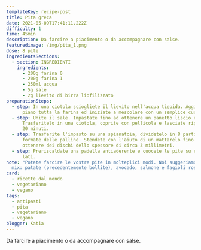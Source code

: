 ```yaml
---
templateKey: recipe-post
title: Pita greca
date: 2021-05-09T17:41:11.222Z
difficulty: 1
time: 45min
description: Da farcire a piacimento o da accompagnare con salse.
featuredimage: /img/pita_1.png
dose: 8 pite
ingredientsSections:
  - section: INGREDIENTI
    ingredients:
      - 200g farina 0
      - 200g farina 1
      - 250ml acqua
      - 5g sale
      - 2g lievito di birra liofilizzato
preparationSteps:
  - step: In una ciotola sciogliete il lievito nell'acqua tiepida. Aggiungete piano
      piano tutta la farina ed iniziate a mescolare con un semplice cucchiaio.
  - step: Unite il sale. Impastate fino ad ottenere un panetto liscio ed asciutto.
      Trasferitelo in una ciotola, coprite con pellicola e lasciate riposare per
      20 minuti.
  - step: Trasferite l'impasto su una spianatoia, dividetelo in 8 parti uguali e
      formate delle palline. Stendete con l'aiuto di un mattarelo fino ad
      ottenere dei dischi dello spessore di circa 3 millimetri.
  - step: Preriscaldate una padella antiaderente e cuocete le pite su entrambi i
      lati.
note: "Potete farcire le vostre pite in molteplici modi. Noi suggeriamo questo
  mix: patate (precedentemente bollite), avocado, salmone e fagioli rossi!"
card:
  - ricette dal mondo
  - vegetariano
  - vegano
tags:
  - antipasti
  - pita
  - vegetariano
  - vegano
blogger: Katia
---
```

Da farcire a piacimento o da accompagnare con salse.